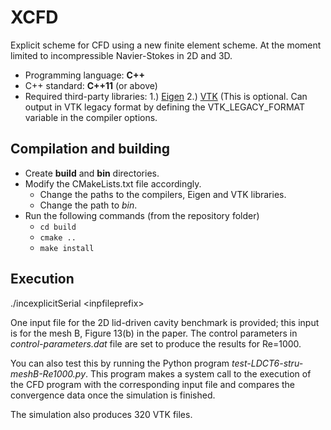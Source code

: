 # XCFD
Explicit scheme for CFD using a new finite element scheme. At the moment limited to incompressible Navier-Stokes in 2D and 3D.

* Programming language: **C++**
* C++ standard: **C++11** (or above)
* Required third-party libraries:
  1.) [Eigen](http://eigen.tuxfamily.org/index.php?title=Main_Page)
  2.) [VTK](https://vtk.org/) (This is optional. Can output in VTK legacy format by defining the VTK_LEGACY_FORMAT variable in the compiler options.


## Compilation and building
* Create **build** and **bin** directories.
* Modify the CMakeLists.txt file accordingly.
  * Change the paths to the compilers, Eigen and VTK libraries.
  * Change the path to *bin*.
* Run the following commands (from the repository folder)
  * `cd build`
  * `cmake ..`
  * `make install`


## Execution
./incexplicitSerial \<inpfileprefix\>

One input file for the 2D lid-driven cavity benchmark is provided; this input is for the mesh B, Figure 13(b) in the paper. The control parameters in *control-parameters.dat* file are set to produce the results for Re=1000.

You can also test this by running the Python program *test-LDCT6-stru-meshB-Re1000.py*. This program makes a system call to the execution of the CFD program with the corresponding input file and compares the convergence data once the simulation is finished.

The simulation also produces 320 VTK files.
